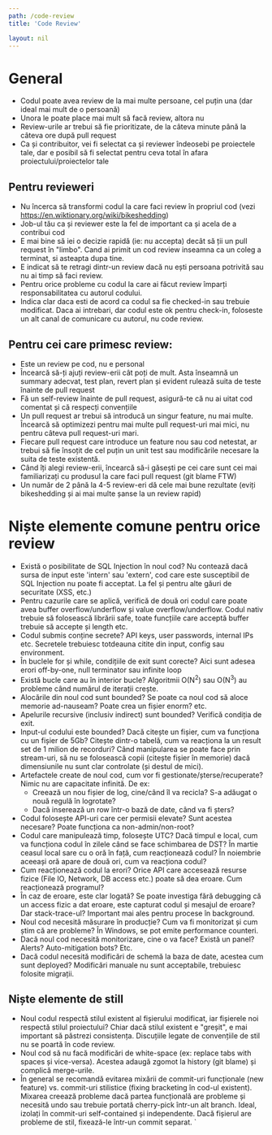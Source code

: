 ```yaml
---
path: /code-review
title: 'Code Review'

layout: nil
---
```


# General

- Codul poate avea review de la mai multe persoane, cel puțin una (dar ideal mai mult de o persoană)
- Unora le poate place mai mult să facă review, altora nu
- Review-urile ar trebui să fie prioritizate, de la câteva minute până la câteva ore după pull request
- Ca și contribuitor, vei fi selectat ca și reviewer îndeosebi pe proiectele tale, dar e posibil să fi selectat pentru ceva total în afara proiectului/proiectelor tale

## Pentru revieweri
- Nu încerca să transformi codul la care faci review în propriul cod (vezi https://en.wiktionary.org/wiki/bikeshedding)
- Job-ul tău ca și reviewer este la fel de important ca și acela de a contribui cod
- E mai bine să iei o decizie rapidă (ie: nu accepta) decât să ții un pull request în "limbo".  Cand ai primit un cod review inseamna ca un coleg a terminat, si asteapta dupa tine.
- E indicat să te retragi dintr-un review dacă nu ești persoana potrivită sau nu ai timp să faci review.
- Pentru orice probleme cu codul la care ai făcut review împarți responsabilitatea cu autorul codului.
- Indica clar daca esti de acord ca codul sa fie checked-in sau trebuie modificat. Daca ai intrebari, dar codul este ok pentru check-in, foloseste un alt canal de comunicare cu autorul, nu code review.

## Pentru cei care primesc review:
- Este un review pe cod, nu e personal
- Încearcă să-ți ajuți review-erii cât poți de mult. Asta înseamnă un summary adecvat, test plan, revert plan și evident rulează suita de teste înainte de pull request
- Fă un self-review înainte de pull request, asigură-te că nu ai uitat cod comentat și că respecți convențiile
- Un pull request ar trebui să introducă un singur feature, nu mai multe. Încearcă să optimizezi pentru mai multe pull request-uri mai mici, nu pentru câteva pull request-uri mari.
- Fiecare pull request care introduce un feature nou sau cod netestat, ar trebui să fie însoțit de cel puțin un unit test sau modificările necesare la suita de teste existentă.
- Când îți alegi review-erii, încearcă să-i găsești pe cei care sunt cei mai familiarizați cu produsul la care faci pull request (git blame FTW)
- Un număr de 2 până la 4-5 review-eri dă cele mai bune rezultate (eviți bikeshedding și ai mai multe șanse la un review rapid)

# Niște elemente comune pentru orice review
- Există o posibilitate de SQL Injection în noul cod? Nu contează dacă sursa de input este 'intern' sau 'extern', cod care este susceptibil de SQL Injection nu poate fi acceptat. La fel și pentru alte găuri de securitate (XSS, etc.)
- Pentru cazurile care se aplică, verifică de două ori codul care poate avea  buffer overflow/underflow și value overflow/underflow. Codul nativ trebuie să folosească librării safe, toate funcțiile care acceptă buffer trebuie să accepte și length etc.
- Codul submis conține secrete? API keys, user passwords, internal IPs etc. Secretele trebuiesc totdeauna citite din input, config sau environment.
- În buclele for și while, condițiile de  exit sunt corecte? Aici sunt adesea erori off-by-one, null terminator sau infinite loop
- Există bucle care au în interior bucle? Algoritmii O(N<sup>2</sup>) sau O(N<sup>3</sup>) au probleme când numărul de iterații crește.
- Alocările din noul cod sunt bounded? Se poate ca noul cod să aloce memorie ad-nauseam? Poate crea un fișier enorm? etc.
- Apelurile recursive (inclusiv indirect) sunt bounded? Verifică condiția de exit.
- Input-ul codului este bounded? Dacă citește un fișier, cum va funcționa cu un fișier de 5Gb? Citește dintr-o tabelă, cum va reacționa la un result set de 1 milion de recorduri? Când manipularea se poate face prin stream-uri, să nu se folosească copii (citește fișier în memorie) dacă dimensiunile nu sunt clar controlate (și destul de mici).
- Artefactele create de noul cod, cum vor fi gestionate/șterse/recuperate? Nimic nu are capacitate infinită. De ex:
  - Creează un nou fișier de log, cine/când îl va recicla? S-a adăugat o nouă regulă în logrotate? 
  - Dacă inserează un row într-o bază de date, când va fi șters?
- Codul folosește API-uri care cer permisii elevate? Sunt acestea necesare? Poate funcționa ca non-admin/non-root?
- Codul care manipulează timp, folosește UTC? Dacă timpul e local, cum va funcționa codul în zilele când se face schimbarea de DST? În martie ceasul local sare cu o oră în față, cum reacționează codul? În noiembrie aceeași oră apare de două ori, cum va reacționa codul?  
- Cum reacționează codul la erori? Orice API care accesează resurse fizice (File IO, Network, DB access etc.) poate să dea eroare. Cum reacționează programul?
- În caz de eroare, este clar logată? Se poate investiga fără debugging că un access fizic a dat eroare, este capturat codul și mesajul de eroare? Dar stack-trace-ul? Important mai ales pentru procese în background.
- Noul cod necesită măsurare în producție? Cum va fi monitorizat și cum știm că are probleme?  În Windows, se pot emite performance counteri.
- Dacă noul cod necesită monitorizare, cine o va face? Există un panel? Alerts? Auto-mitigation bots? Etc.
- Dacă codul necesită modificări de schemă la baza de date, acestea cum sunt deployed? Modificări manuale nu sunt acceptabile, trebuiesc folosite migrații.

## Niște elemente de still
- Noul codul respectă stilul existent al fișierului modificat, iar fișierele noi respectă stilul proiectului? Chiar dacă stilul existent e "greșit", e mai important să păstrezi consistența. Discuțiile legate de convențiile de stil nu se poartă în code review.
- Noul cod să nu facă modificări de white-space (ex: replace tabs with spaces și vice-versa). Acestea adaugă zgomot la history (git blame) și complică merge-urile.
- În general se recomandă evitarea mixării de commit-uri funcționale (new feature) vs. commit-uri stilistice (fixing bracketing în cod-ul existent). Mixarea creează probleme dacă partea funcțională are probleme și necesită undo sau trebuie portată cherry-pick într-un alt branch. Ideal, izolați în commit-uri self-contained și independente. Dacă fișierul are probleme de stil, fixează-le într-un commit separat.
`
